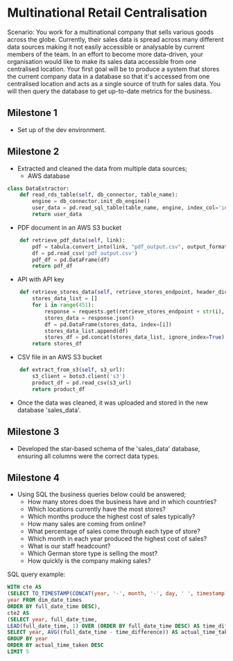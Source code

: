 # Multinational Retail Centralisation

Scenario: You work for a multinational company that sells various goods across the globe. Currently, their sales data is spread across many different data sources making it not easily accessible or analysable by current members of the team. In an effort to become more data-driven, your organisation would like to make its sales data accessible from one centralised location. Your first goal will be to produce a system that stores the current company data in a database so that it's accessed from one centralised location and acts as a single source of truth for sales data. You will then query the database to get up-to-date metrics for the business.

## Milestone 1

- Set up of the dev environment.

## Milestone 2

- Extracted and cleaned the data from multiple data sources;
  - AWS database

```python
class DataExtractor:
    def read_rds_table(self, db_connector, table_name):
        engine = db_connector.init_db_engine()
        user_data = pd.read_sql_table(table_name, engine, index_col='index')
        return user_data
```

  - PDF document in an AWS S3 bucket

```python
    def retrieve_pdf_data(self, link):
        pdf = tabula.convert_into(link, "pdf_output.csv", output_format="csv", pages='all')
        df = pd.read_csv('pdf_output.csv')
        pdf_df = pd.DataFrame(df)
        return pdf_df
```

  - API with API key

```python
    def retrieve_stores_data(self, retrieve_stores_endpoint, header_dict):
        stores_data_list = []
        for i in range(451):
            response = requests.get(retrieve_stores_endpoint + str(i), headers=header_dict)
            stores_data = response.json()
            df = pd.DataFrame(stores_data, index=[i])
            stores_data_list.append(df)
            stores_df = pd.concat(stores_data_list, ignore_index=True)
        return stores_df
```

  - CSV file in an AWS S3 bucket

```python
    def extract_from_s3(self, s3_url):
        s3_client = boto3.client('s3')
        product_df = pd.read_csv(s3_url)
        return product_df
```

- Once the data was cleaned, it was uploaded and stored in the new database 'sales_data'.

## Milestone 3

- Developed the star-based schema of the 'sales_data' database, ensuring all columns were the correct data types.

## Milestone 4

- Using SQL the business queries below could be answered;
  - How many stores does the business have and in which countries?
  - Which locations currently have the most stores?
  - Which months produce the highest cost of sales typically?
  - How many sales are coming from online?
  - What percentage of sales come through each type of store?
  - Which month in each year produced the highest cost of sales?
  - What is our staff headcount?
  - Which German store type is selling the most?
  - How quickly is the company making sales?

SQL query example:

```SQL
WITH cte AS
(SELECT TO_TIMESTAMP(CONCAT(year, '-', month, '-', day, ' ', timestamp), 'YYYY-MM-DD HH24:MI:SS') AS full_date_time,
year FROM dim_date_times
ORDER BY full_date_time DESC),
cte2 AS
(SELECT year, full_date_time, 
LEAD(full_date_time, 1) OVER (ORDER BY full_date_time DESC) AS time_difference FROM cte)
SELECT year, AVG((full_date_time - time_difference)) AS actual_time_taken FROM cte2
GROUP BY year
ORDER BY actual_time_taken DESC
LIMIT 5
```
